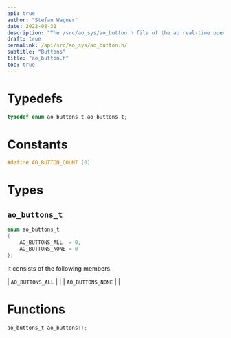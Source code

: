 ```yaml
---
api: true
author: "Stefan Wagner"
date: 2022-08-31
description: "The /src/ao_sys/ao_button.h file of the ao real-time operating system."
draft: true
permalink: /api/src/ao_sys/ao_button.h/
subtitle: "Buttons"
title: "ao_button.h"
toc: true
---
```


# Typedefs

```c
typedef enum ao_buttons_t ao_buttons_t;
```

# Constants

```c
#define AO_BUTTON_COUNT (0)
```

# Types

## `ao_buttons_t`

```c
enum ao_buttons_t
{
    AO_BUTTONS_ALL  = 0,
    AO_BUTTONS_NONE = 0
};
```

It consists of the following members.

| `AO_BUTTONS_ALL` | |
| `AO_BUTTONS_NONE` | |

# Functions

```c
ao_buttons_t ao_buttons();
```
